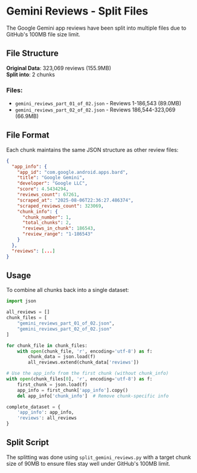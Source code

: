 # Gemini Reviews - Split Files

The Google Gemini app reviews have been split into multiple files due to GitHub's 100MB file size limit.

## File Structure

**Original Data**: 323,069 reviews (155.9MB)  
**Split into**: 2 chunks

### Files:
- `gemini_reviews_part_01_of_02.json` - Reviews 1-186,543 (89.0MB)
- `gemini_reviews_part_02_of_02.json` - Reviews 186,544-323,069 (66.9MB)

## File Format

Each chunk maintains the same JSON structure as other review files:

```json
{
  "app_info": {
    "app_id": "com.google.android.apps.bard",
    "title": "Google Gemini",
    "developer": "Google LLC",
    "score": 4.5434294,
    "reviews_count": 67261,
    "scraped_at": "2025-08-06T22:36:27.486374",
    "scraped_reviews_count": 323069,
    "chunk_info": {
      "chunk_number": 1,
      "total_chunks": 2,
      "reviews_in_chunk": 186543,
      "review_range": "1-186543"
    }
  },
  "reviews": [...]
}
```

## Usage

To combine all chunks back into a single dataset:

```python
import json

all_reviews = []
chunk_files = [
    "gemini_reviews_part_01_of_02.json",
    "gemini_reviews_part_02_of_02.json"
]

for chunk_file in chunk_files:
    with open(chunk_file, 'r', encoding='utf-8') as f:
        chunk_data = json.load(f)
        all_reviews.extend(chunk_data['reviews'])

# Use the app_info from the first chunk (without chunk_info)
with open(chunk_files[0], 'r', encoding='utf-8') as f:
    first_chunk = json.load(f)
    app_info = first_chunk['app_info'].copy()
    del app_info['chunk_info']  # Remove chunk-specific info

complete_dataset = {
    'app_info': app_info,
    'reviews': all_reviews
}
```

## Split Script

The splitting was done using `split_gemini_reviews.py` with a target chunk size of 90MB to ensure files stay well under GitHub's 100MB limit.